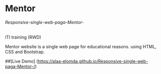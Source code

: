 # Mentor

###### Responsive-single-web-paga-Mentor-
ITI training (RWD)

Mentor website is a single web page for educational reasons.
using HTML, CSS and Bootstrap.

##[Live Demo] (https://alaa-elomda.github.io/Responsive-single-web-paga-Mentor-/)
